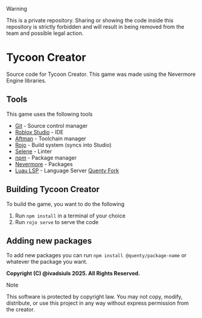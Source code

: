 > [!WARNING]
> This is a private repository. Sharing or showing the code inside this repository is strictly forbidden and will result in being removed from the team and possible legal action.

# Tycoon Creator

Source code for Tycoon Creator. This game was made using the Nevermore Engine libraries.

## Tools

This game uses the following tools

- [Git](https://git-scm.com/download/win) - Source control manager
- [Roblox Studio](https://www.roblox.com/create) - IDE
- [Aftman](https://github.com/LPGhatguy/aftman) - Toolchain manager
- [Rojo](https://rojo.space/docs/v7/getting-started/installation/) - Build system (syncs into Studio)
- [Selene](https://kampfkarren.github.io/selene/roblox.html) - Linter
- [npm](https://nodejs.org/en/download/) - Package manager
- [Nevermore](https://github.com/Quenty/NevermoreEngine) - Packages
- [Luau LSP](https://open-vsx.org/extension/JohnnyMorganz/luau-lsp) - Language Server [Quenty Fork](https://github.com/Quenty/luau-lsp)

## Building Tycoon Creator

To build the game, you want to do the following

1. Run `npm install` in a terminal of your choice
2. Run `rojo serve` to serve the code

## Adding new packages

To add new packages you can run `npm install @quenty/package-name` or whatever the package you want.

**Copyright (C) @ivadsiuls 2025. All Rights Reserved.**

> [!NOTE]
> This software is protected by copyright law.
> You may not copy, modify, distribute, or use this project in any way without express permission from the creator.
